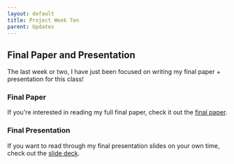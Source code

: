 ```yaml
---
layout: default
title: Project Week Ten
parent: Updates
---
```


## Final Paper and Presentation

The last week or two, I have just been focused on writing my final paper + presentation for this class!

### Final Paper

If you're interested in reading my full final paper, check it out the [final paper](https://coms-bc3997-sp23.github.io/website-19ewalker/walker-coms-bc-3997-final-paper.pdf). 

### Final Presentation

If you want to read through my final presentation slides on your own time, check out the [slide deck](https://coms-bc3997-sp23.github.io/website-19ewalker/final-311-presentation.pdf). 
